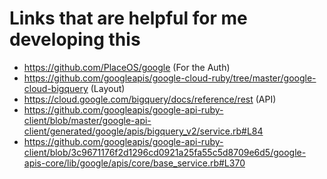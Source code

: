# Links that are helpful for me developing this
* https://github.com/PlaceOS/google (For the Auth)
* https://github.com/googleapis/google-cloud-ruby/tree/master/google-cloud-bigquery (Layout)
* https://cloud.google.com/bigquery/docs/reference/rest (API)
* https://github.com/googleapis/google-api-ruby-client/blob/master/google-api-client/generated/google/apis/bigquery_v2/service.rb#L84
* https://github.com/googleapis/google-api-ruby-client/blob/3c9671176f2d1296cd0921a25fa55c5d8709e6d5/google-apis-core/lib/google/apis/core/base_service.rb#L370
